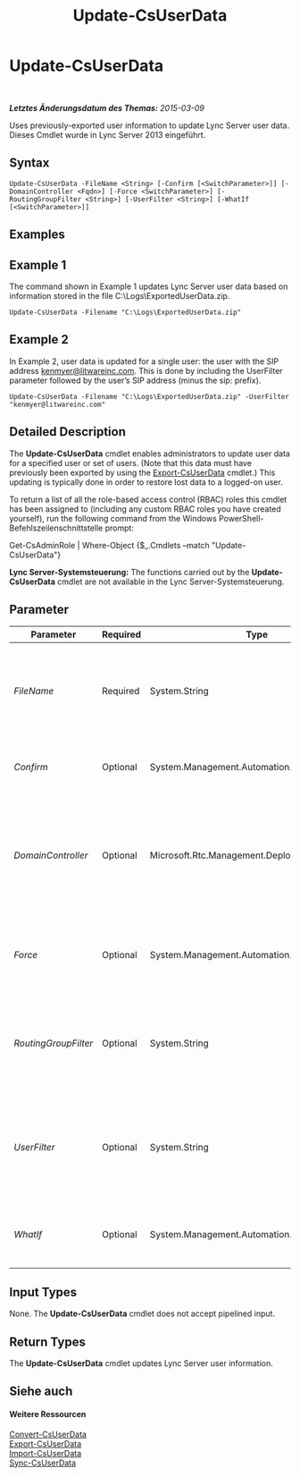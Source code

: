 ﻿---
title: Update-CsUserData
TOCTitle: Update-CsUserData
ms:assetid: e3cb48e9-9b5e-4c73-ab54-4aea16533ed8
ms:mtpsurl: https://technet.microsoft.com/de-de/library/JJ205358(v=OCS.15)
ms:contentKeyID: 49295694
ms.date: 05/19/2016
mtps_version: v=OCS.15
ms.translationtype: HT
---

# Update-CsUserData

 

_**Letztes Änderungsdatum des Themas:** 2015-03-09_

Uses previously-exported user information to update Lync Server user data. Dieses Cmdlet wurde in Lync Server 2013 eingeführt.

## Syntax

    Update-CsUserData -FileName <String> [-Confirm [<SwitchParameter>]] [-DomainController <Fqdn>] [-Force <SwitchParameter>] [-RoutingGroupFilter <String>] [-UserFilter <String>] [-WhatIf [<SwitchParameter>]]

## Examples

## Example 1

The command shown in Example 1 updates Lync Server user data based on information stored in the file C:\\Logs\\ExportedUserData.zip.

    Update-CsUserData -Filename "C:\Logs\ExportedUserData.zip"

## Example 2

In Example 2, user data is updated for a single user: the user with the SIP address kenmyer@litwareinc.com. This is done by including the UserFilter parameter followed by the user’s SIP address (minus the sip: prefix).

    Update-CsUserData -Filename "C:\Logs\ExportedUserData.zip" -UserFilter "kenmyer@litwareinc.com"

## Detailed Description

The **Update-CsUserData** cmdlet enables administrators to update user data for a specified user or set of users. (Note that this data must have previously been exported by using the [Export-CsUserData](export-csuserdata.md) cmdlet.) This updating is typically done in order to restore lost data to a logged-on user.

To return a list of all the role-based access control (RBAC) roles this cmdlet has been assigned to (including any custom RBAC roles you have created yourself), run the following command from the Windows PowerShell-Befehlszeilenschnittstelle prompt:

Get-CsAdminRole | Where-Object {$\_.Cmdlets –match "Update-CsUserData"}

**Lync Server-Systemsteuerung:** The functions carried out by the **Update-CsUserData** cmdlet are not available in the Lync Server-Systemsteuerung.

## Parameter


<table>
<colgroup>
<col style="width: 25%" />
<col style="width: 25%" />
<col style="width: 25%" />
<col style="width: 25%" />
</colgroup>
<thead>
<tr class="header">
<th>Parameter</th>
<th>Required</th>
<th>Type</th>
<th>Description</th>
</tr>
</thead>
<tbody>
<tr class="odd">
<td><p><em>FileName</em></p></td>
<td><p>Required</p></td>
<td><p>System.String</p></td>
<td><p>Full path to the .ZIP file or .XML file containing the user data to be updated. For example:</p>
<p>-FileName “C:\Data\Lync2010.zip&quot;</p></td>
</tr>
<tr class="even">
<td><p><em>Confirm</em></p></td>
<td><p>Optional</p></td>
<td><p>System.Management.Automation.SwitchParameter</p></td>
<td><p>Prompts you for confirmation before executing the command.</p></td>
</tr>
<tr class="odd">
<td><p><em>DomainController</em></p></td>
<td><p>Optional</p></td>
<td><p>Microsoft.Rtc.Management.Deploy.Fqdn</p></td>
<td><p>Enables administrators to specify the FQDN of the domain controller to be used when running the <strong>Update-CsUserData</strong> cmdlet. If not specified, the cmdlet will use the first available domain controller.</p></td>
</tr>
<tr class="even">
<td><p><em>Force</em></p></td>
<td><p>Optional</p></td>
<td><p>System.Management.Automation.SwitchParameter</p></td>
<td><p>Suppresses the display of any non-fatal error message that might occur when running the command.</p></td>
</tr>
<tr class="odd">
<td><p><em>RoutingGroupFilter</em></p></td>
<td><p>Optional</p></td>
<td><p>System.String</p></td>
<td><p>Enables you to update data only for the specified routing groups. Routing groups are used to indicate the Front End server that users register with.</p></td>
</tr>
<tr class="even">
<td><p><em>UserFilter</em></p></td>
<td><p>Optional</p></td>
<td><p>System.String</p></td>
<td><p>Enables you to update data for a single user. That user specified by using his or her SIP address, minus the sip: prefix. For example:</p>
<p>-UserFilter &quot;kenmyer@litwareinc.com&quot;</p></td>
</tr>
<tr class="odd">
<td><p><em>WhatIf</em></p></td>
<td><p>Optional</p></td>
<td><p>System.Management.Automation.SwitchParameter</p></td>
<td><p>Describes what would happen if you executed the command without actually executing the command.</p></td>
</tr>
</tbody>
</table>


## Input Types

None. The **Update-CsUserData** cmdlet does not accept pipelined input.

## Return Types

The **Update-CsUserData** cmdlet updates Lync Server user information.

## Siehe auch

#### Weitere Ressourcen

[Convert-CsUserData](convert-csuserdata.md)  
[Export-CsUserData](export-csuserdata.md)  
[Import-CsUserData](import-csuserdata.md)  
[Sync-CsUserData](sync-csuserdata.md)

